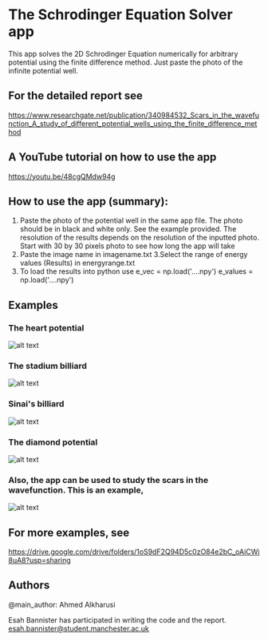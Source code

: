 # The Schrodinger Equation Solver app
This app solves the 2D Schrodinger Equation numerically for arbitrary potential using the finite difference method. Just paste the photo of the infinite potential well.

## For the detailed report see
https://www.researchgate.net/publication/340984532_Scars_in_the_wavefunction_A_study_of_different_potential_wells_using_the_finite_difference_method

## A YouTube tutorial on how to use the app
https://youtu.be/48cgQMdw94g

## How to use the app (summary):
1. Paste the photo of the potential well in the same app file. The photo should be in black and white only. See the example provided.
The resolution of the results depends on the resolution of the inputted photo. Start with 30 by 30 pixels photo to see how long the app will take
2. Paste the image name in imagename.txt 
3.Select the range of energy values (Results) in energyrange.txt 
4. To load the results into python use
e_vec = np.load('....npy')
e_values = np.load('....npy')

## Examples
### The heart potential
![alt text](https://github.com/Ahmed-alkharusi/Schrodinger-Equation-Solver/tree/master/Examplesexample.PNG?raw=true)
### The stadium billiard 
![alt text](https://github.com/Ahmed-alkharusi/Schrodinger-Equation-Solver/blob/master/example5.PNG?raw=true)
### Sinai's billiard
![alt text](https://github.com/Ahmed-alkharusi/Schrodinger-Equation-Solver/blob/master/example1.PNG?raw=true)
### The diamond potential
![alt text](https://github.com/Ahmed-alkharusi/Schrodinger-Equation-Solver/blob/master/example3.PNG?raw=true)

### Also, the app can be used to study the scars in the wavefunction. This is an example,
![alt text](https://github.com/Ahmed-alkharusi/Schrodinger-Equation-Solver/blob/master/example4.PNG?raw=true)

## For more examples, see
https://drive.google.com/drive/folders/1oS9dF2Q94D5c0zO84e2bC_oAiCWi8uA8?usp=sharing
## Authors
@main_author: Ahmed Alkharusi 

Esah Bannister has participated in writing the code and the report. 
esah.bannister@student.manchester.ac.uk
